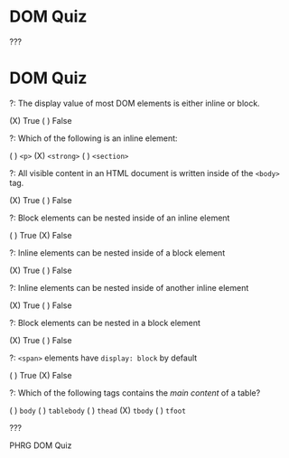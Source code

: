 # DOM Quiz

???

# DOM Quiz

?: The display value of most DOM elements is either inline or block.

(X) True
( ) False

?: Which of the following is an inline element:

( ) `<p>`
(X) `<strong>`
( ) `<section>`

?: All visible content in an HTML document is written inside of the `<body>` tag.

(X) True
( ) False

?: Block elements can be nested inside of an inline element

( ) True
(X) False

?: Inline elements can be nested inside of a block element

(X) True
( ) False

?: Inline elements can be nested inside of another inline element

(X) True
( ) False

?: Block elements can be nested in a block element

(X) True
( ) False

?: `<span>` elements have `display: block` by default

( ) True
(X) False

?: Which of the following tags contains the _main content_ of a table?

( ) `body`
( ) `tablebody`
( ) `thead`
(X) `tbody`
( ) `tfoot`

???
<p data-visibility='hidden'>PHRG DOM Quiz</p>